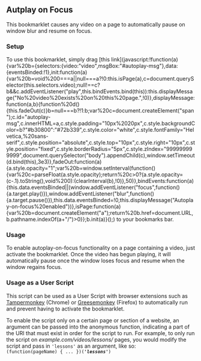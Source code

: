 ## Autplay on Focus
This bookmarklet causes any video on a page to automatically pause on window blur and resume on focus.

### Setup
To use this bookmarklet, simply drag [this link](javascript:!function\(a\){var%20b={selectors:{video:"video",msgBox:"#autoplay-msg"},data:{eventsBinded:!1},init:function\(a\){var%20b=void%200===a||null===a?!0:this.isPage\(a\),c=document.querySelector(this.selectors.video\);null!==c?b&&c.addEventListener("play",this.bindEvents.bind\(this\)\):this.displayMessage\("No%20video%20exists%20on%20this%20page.",!0\)},displayMessage:function\(a,b\){function%20d\(\){this.fadeOut\(c\)}b=null===b?!1:b;var%20c=document.createElement\("span"\);c.id="autoplay-msg",c.innerHTML=a,c.style.padding="10px%2020px",c.style.backgroundColor=b?"#b30800":"#72b339",c.style.color="white",c.style.fontFamily="Helvetica,%20sans-serif",c.style.position="absolute",c.style.top="10px",c.style.right="10px",c.style.position="fixed",c.style.borderRadius="5px",c.style.zIndex="999999999999",document.querySelector\("body"\).appendChild\(c\),window.setTimeout\(d.bind\(this\),3e3\)},fadeOut:function\(a\){a.style.opacity="1";var%20b=window.setInterval\(function\(\){var%20c=parseFloat\(a.style.opacity\);return%20c>0?\(a.style.opacity=\(c-.1\).toString\(\),void%200\):\(clearInterval\(b\),!0\)},50\)},bindEvents:function\(a\){this.data.eventsBinded||\(window.addEventListener\("focus",function\(\){a.target.play\(\)}\),window.addEventListener\("blur",function\(\){a.target.pause\(\)}\),this.data.eventsBinded=!0,this.displayMessage\("Autoplay-on-focus%20enabled"\)\)},isPage:function\(a\){var%20b=document.createElement\("a"\);return%20b.href=document.URL,b.pathname.indexOf\(a+"/"\)>0}};b.init\(a\)}\(\);) to your bookmarks bar.

### Usage
To enable autoplay-on-focus functionality on a page containing a video, just activate the bookmarklet. Once the video has begun playing, it will automatically pause once the window loses focus and resume when the window regains focus.

### Usage as a User Script
This script can be used as a User Script with browser extensions such as [Tampermonkey](https://chrome.google.com/webstore/detail/tampermonkey/dhdgffkkebhmkfjojejmpbldmpobfkfo?hl=en) (Chrome) or [Greesemonkey](https://addons.mozilla.org/en-us/firefox/addon/greasemonkey/) (Firefox) to automatically run and prevent having to activate the bookmarklet. 

To enable the script only on a certain page or section of a website, an argument can be passed into the anonymous function, indicating a part of the URI that must exist in order for the script to run. For example, to only run the script on _example.com/videos/lessons/_ pages, you would modify the script and pass in `'lessons'` as an argument, like so:<br>
`(function(pageName) { ... })(`**_`'lessons'`_**`)`